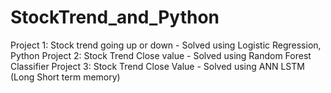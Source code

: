 # StockTrend_and_Python

Project 1: Stock trend going up or down - Solved using Logistic Regression, Python
Project 2: Stock Trend Close value - Solved using Random Forest Classifier
Project 3: Stock Trend Close Value - Solved using ANN LSTM (Long Short term memory)
